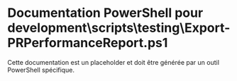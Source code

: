 # Documentation PowerShell pour development\scripts\testing\Export-PRPerformanceReport.ps1

Cette documentation est un placeholder et doit être générée par un outil PowerShell spécifique.

